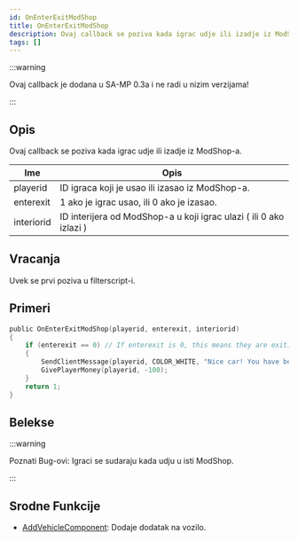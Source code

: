 ```yaml
---
id: OnEnterExitModShop
title: OnEnterExitModShop
description: Ovaj callback se poziva kada igrac udje ili izadje iz ModShop-a.
tags: []
---
```


:::warning

Ovaj callback je dodana u SA-MP 0.3a i ne radi u nizim verzijama!

:::

## Opis

Ovaj callback se poziva kada igrac udje ili izadje iz ModShop-a.

| Ime        | Opis                                                                         |
| ---------- | ---------------------------------------------------------------------------- |
| playerid   | ID igraca koji je usao ili izasao iz ModShop-a.                              |
| enterexit  | 1 ako je igrac usao, ili 0 ako je izasao.                                    |
| interiorid | ID interijera od ModShop-a u koji igrac ulazi ( ili 0 ako izlazi )           |

## Vracanja

Uvek se prvi poziva u filterscript-i.

## Primeri

```c
public OnEnterExitModShop(playerid, enterexit, interiorid)
{
    if (enterexit == 0) // If enterexit is 0, this means they are exiting
    {
        SendClientMessage(playerid, COLOR_WHITE, "Nice car! You have been taxed $100.");
        GivePlayerMoney(playerid, -100);
    }
    return 1;
}
```

## Belekse

:::warning

Poznati Bug-ovi: Igraci se sudaraju kada udju u isti ModShop.

:::

## Srodne Funkcije

- [AddVehicleComponent](../functions/AddVehicleComponent.md): Dodaje dodatak na vozilo.
